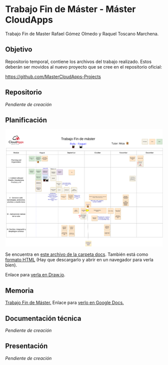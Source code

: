 # Trabajo Fin de Máster - Máster CloudApps
Trabajo Fin de Master Rafael Gómez Olmedo y Raquel Toscano Marchena.

## Objetivo

Repositorio temporal, contiene los archivos del trabajo realizado. Estos deberán ser movidos al nuevo proyecto que se cree en el repositorio oficial:

https://github.com/MasterCloudApps-Projects 


## Repositorio
_Pendiente de creación_

## Planificación

![](docs/TFM%20Planificacion%20-%20Rafa-Raquel.drawio.png)

Se encuentra  en [este archivo de la carpeta docs](docs/TFM%20Planificacion%20-%20Rafa-Raquel.drawio.png). También está como [formato HTML](docs/TFM%20Planificacion%20-%20Rafa-Raquel.drawio.html) (Hay que descargarlo y abrir en un navegador para verla bien). 

Enlace para [verla en Draw.io](https://app.diagrams.net/#G10V7K3EQUfpSZU6wmqHQTtPZr4qq3zYps).

## Memoria
[Trabajo Fin de Máster.](/docs/TFM-Memoria-Rafa-Raquel.odt)
Enlace para [verlo en Google Docs.](https://docs.google.com/document/d/17cHzdHlvV2ujh2DzF1rlHlmz_qfKArxPLsnF-EycibQ/edit)

## Documentación técnica
_Pendiente de creación_

## Presentación
_Pendiente de creación_

